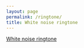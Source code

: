 ```yaml
---
layout: page
permalink: /ringtone/
title: White noise ringtone
---
```


[White noise ringtone](/white_noise_ringtone.mp3)